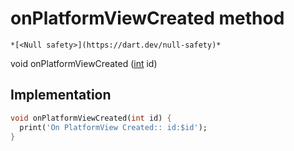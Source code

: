 


# onPlatformViewCreated method




    *[<Null safety>](https://dart.dev/null-safety)*




void onPlatformViewCreated
([int](https://api.flutter.dev/flutter/dart-core/int-class.html) id)








## Implementation

```dart
void onPlatformViewCreated(int id) {
  print('On PlatformView Created:: id:$id');
}
```







